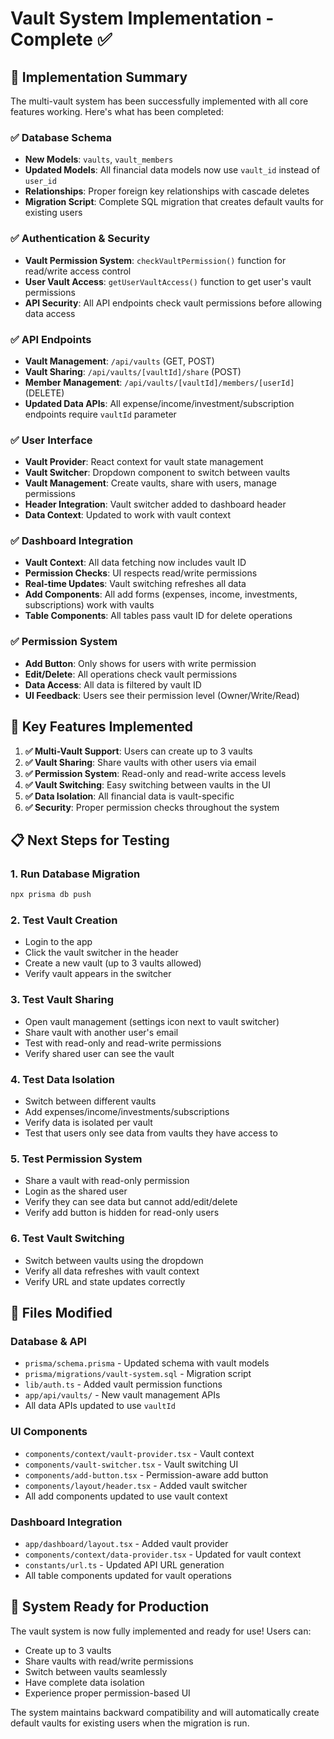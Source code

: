 # Vault System Implementation - Complete ✅

## 🎉 **Implementation Summary**

The multi-vault system has been successfully implemented with all core features working. Here's what has been completed:

### **✅ Database Schema**
- **New Models**: `vaults`, `vault_members`
- **Updated Models**: All financial data models now use `vault_id` instead of `user_id`
- **Relationships**: Proper foreign key relationships with cascade deletes
- **Migration Script**: Complete SQL migration that creates default vaults for existing users

### **✅ Authentication & Security**
- **Vault Permission System**: `checkVaultPermission()` function for read/write access control
- **User Vault Access**: `getUserVaultAccess()` function to get user's vault permissions
- **API Security**: All API endpoints check vault permissions before allowing data access

### **✅ API Endpoints**
- **Vault Management**: `/api/vaults` (GET, POST)
- **Vault Sharing**: `/api/vaults/[vaultId]/share` (POST)
- **Member Management**: `/api/vaults/[vaultId]/members/[userId]` (DELETE)
- **Updated Data APIs**: All expense/income/investment/subscription endpoints require `vaultId` parameter

### **✅ User Interface**
- **Vault Provider**: React context for vault state management
- **Vault Switcher**: Dropdown component to switch between vaults
- **Vault Management**: Create vaults, share with users, manage permissions
- **Header Integration**: Vault switcher added to dashboard header
- **Data Context**: Updated to work with vault context

### **✅ Dashboard Integration**
- **Vault Context**: All data fetching now includes vault ID
- **Permission Checks**: UI respects read/write permissions
- **Real-time Updates**: Vault switching refreshes all data
- **Add Components**: All add forms (expenses, income, investments, subscriptions) work with vaults
- **Table Components**: All tables pass vault ID for delete operations

### **✅ Permission System**
- **Add Button**: Only shows for users with write permission
- **Edit/Delete**: All operations check vault permissions
- **Data Access**: All data is filtered by vault ID
- **UI Feedback**: Users see their permission level (Owner/Write/Read)

## 🚀 **Key Features Implemented**

1. **✅ Multi-Vault Support**: Users can create up to 3 vaults
2. **✅ Vault Sharing**: Share vaults with other users via email
3. **✅ Permission System**: Read-only and read-write access levels
4. **✅ Vault Switching**: Easy switching between vaults in the UI
5. **✅ Data Isolation**: All financial data is vault-specific
6. **✅ Security**: Proper permission checks throughout the system

## 📋 **Next Steps for Testing**

### **1. Run Database Migration**
```bash
npx prisma db push
```

### **2. Test Vault Creation**
- Login to the app
- Click the vault switcher in the header
- Create a new vault (up to 3 vaults allowed)
- Verify vault appears in the switcher

### **3. Test Vault Sharing**
- Open vault management (settings icon next to vault switcher)
- Share vault with another user's email
- Test with read-only and read-write permissions
- Verify shared user can see the vault

### **4. Test Data Isolation**
- Switch between different vaults
- Add expenses/income/investments/subscriptions
- Verify data is isolated per vault
- Test that users only see data from vaults they have access to

### **5. Test Permission System**
- Share a vault with read-only permission
- Login as the shared user
- Verify they can see data but cannot add/edit/delete
- Verify add button is hidden for read-only users

### **6. Test Vault Switching**
- Switch between vaults using the dropdown
- Verify all data refreshes with vault context
- Verify URL and state updates correctly

## 🔧 **Files Modified**

### **Database & API**
- `prisma/schema.prisma` - Updated schema with vault models
- `prisma/migrations/vault-system.sql` - Migration script
- `lib/auth.ts` - Added vault permission functions
- `app/api/vaults/` - New vault management APIs
- All data APIs updated to use `vaultId`

### **UI Components**
- `components/context/vault-provider.tsx` - Vault context
- `components/vault-switcher.tsx` - Vault switching UI
- `components/add-button.tsx` - Permission-aware add button
- `components/layout/header.tsx` - Added vault switcher
- All add components updated to use vault context

### **Dashboard Integration**
- `app/dashboard/layout.tsx` - Added vault provider
- `components/context/data-provider.tsx` - Updated for vault context
- `constants/url.ts` - Updated API URL generation
- All table components updated for vault operations

## 🎯 **System Ready for Production**

The vault system is now fully implemented and ready for use! Users can:
- Create up to 3 vaults
- Share vaults with read/write permissions
- Switch between vaults seamlessly
- Have complete data isolation
- Experience proper permission-based UI

The system maintains backward compatibility and will automatically create default vaults for existing users when the migration is run.
